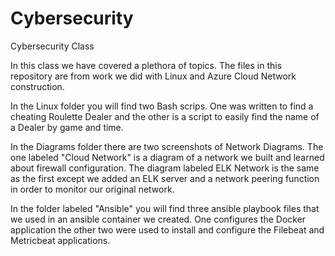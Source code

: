 # Cybersecurity
Cybersecurity Class


In this class we have covered a plethora of topics. The files in this repository are from work we did with Linux and Azure Cloud Network construction. 

In the Linux folder you will find two Bash scrips. One was written to find a cheating Roulette Dealer and the other is a script to easily find the name of a Dealer by game and time.

In the Diagrams folder there are two screenshots of Network Diagrams. The one labeled "Cloud Network" is a diagram of a network we built and learned about firewall configuration. The diagram labeled ELK Network is the same as the first except we added an ELK server and a network peering function in order to monitor our original network.

In the folder labeled "Ansible" you will find three ansible playbook files that we used in an ansible container we created. One configures the Docker application the other two were used to install and configure the Filebeat and Metricbeat applications.
